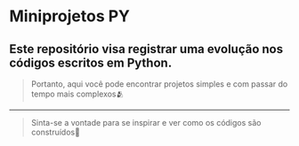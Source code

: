 # Miniprojetos PY
## Este repositório visa registrar uma evolução nos códigos escritos em Python.
>Portanto, aqui você pode encontrar projetos simples e com passar do tempo mais complexos🫂
-----------------
> Sinta-se a vontade para se inspirar e ver como os códigos são construídos🎯
